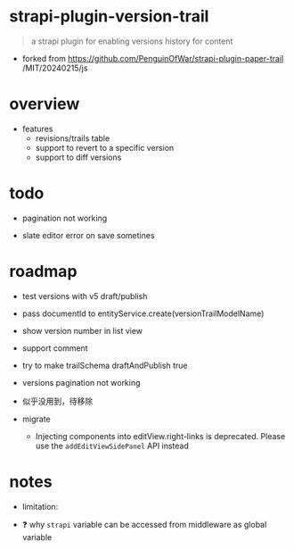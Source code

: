 # strapi-plugin-version-trail

> a strapi plugin for enabling versions history for content

- forked from https://github.com/PenguinOfWar/strapi-plugin-paper-trail /MIT/20240215/js
# overview
- features
  - revisions/trails table
  - support to revert to a specific version
  - support to diff versions
# todo
- pagination not working

- slate editor error on save sometines
# roadmap
- test versions with v5 draft/publish
- pass documentId to entityService.create(versionTrailModelName)

- show version number in list view

- support comment

- try to make trailSchema draftAndPublish true

- versions pagination not working

- 似乎没用到，待移除

- migrate
  - Injecting components into editView.right-links is deprecated. Please use the `addEditViewSidePanel` API instead
# notes
- limitation: 

- ❓ why `strapi` variable can be accessed from middleware as global variable
